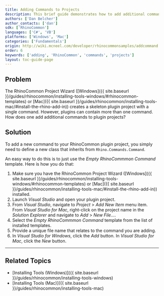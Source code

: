 ```yaml
---
title: Adding Commands to Projects
description: This brief guide demonstrates how to add additional commands to a RhinoCommon plugin project.
authors: ['Dan Belcher']
author_contacts: ['dan']
sdk: ['RhinoCommon']
languages: ['C#', 'VB']
platforms: ['Windows', 'Mac']
categories: ['Fundamentals']
origin: http://wiki.mcneel.com/developer/rhinocommonsamples/addcommand
order: 6
keywords: ['adding', 'RhinoCommon', 'commands', 'projects']
layout: toc-guide-page
---
```



## Problem

The RhinoCommon Project Wizard ([Windows]({{ site.baseurl }}/guides/rhinocommon/installing-tools-windows/#rhinocommon-templates) or [Mac]({{ site.baseurl }}/guides/rhinocommon/installing-tools-mac/#install-the-rhino-add-in)) creates a skeleton plugin project with a single command.  However, plugins can contain more than one command.  How does one add additional commands to plugin projects?

## Solution

To add a new command to your RhinoCommon plugin project, you simply need to define a new class that inherits from `Rhino.Commands.Command`.

An easy way to do this is to just use the *Empty RhinoCommmon Command* template. Here is how you do that:

1. Make sure you have the RhinoCommon Project Wizard ([Windows]({{ site.baseurl }}/guides/rhinocommon/installing-tools-windows/#rhinocommon-templates) or [Mac]({{ site.baseurl }}/guides/rhinocommon/installing-tools-mac/#install-the-rhino-add-in)) installed.
1. Launch *Visual Studio* and open your plugin project.
1. From *Visual Studio*, navigate to *Project* > *Add New Item* menu item.  From *Visual Studio for Mac*, right-click on the project name in the *Solution Explorer* and navigate to *Add* > *New File...*.
1. Select the *Empty RhinoCommmon Command* template from the list of installed templates.
1. Provide a unique file name that relates to the command you are adding.
1. In *Visual Studio for Windows*, click the *Add* button.  In *Visual Studio for Mac*, click the *New* button.

---

## Related Topics

- [Installing Tools (Windows)]({{ site.baseurl }}/guides/rhinocommon/installing-tools-windows)
- [Installing Tools (Mac)]({{ site.baseurl }}/guides/rhinocommon/installing-tools-mac)
